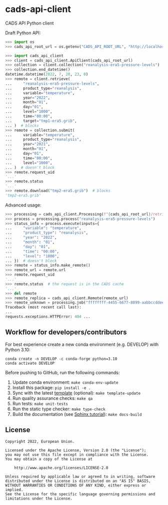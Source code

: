 # cads-api-client

CADS API Python client

Draft Python API:

```python
>>> import os
>>> cads_api_root_url = os.getenv("CADS_API_ROOT_URL", "http://localhost:8080/api")

>>> import cads_api_client
>>> client = cads_api_client.ApiClient(cads_api_root_url)
>>> collection = client.collection("reanalysis-era5-pressure-levels")
>>> collection.end_datetime()
datetime.datetime(2022, 7, 20, 23, 0)
>>> remote = client.retrieve(
...     "reanalysis-era5-pressure-levels",
...     product_type="reanalysis",
...     variable="temperature",
...     year="2022",
...     month="01",
...     day="01",
...     level="1000",
...     time="00:00",
...     target="tmp1-era5.grib",
... )  # blocks
>>> remote = collection.submit(
...     variable="temperature",
...     product_type="reanalysis",
...     year="2021",
...     month="01",
...     day="01",
...     time="00:00",
...     level="1000",
... )  # doesn't block
>>> remote.request_uid
'...'
>>> remote.status
'...'
>>> remote.download("tmp2-era5.grib")  # blocks
'tmp2-era5.grib'

```

Advanced usage:

```python
>>> processing = cads_api_client.Processing(f"{cads_api_root_url}/retrieve")
>>> process = processing.process("reanalysis-era5-pressure-levels")
>>> status_info = process.execute(inputs={
...     "variable": "temperature",
...     "product_type": "reanalysis",
...     "year": "2022",
...     "month": "01",
...     "day": "01",
...     "time": "00:00",
...     "level": "1000",
... })  # doesn't block
>>> remote = status_info.make_remote()
>>> remote_url = remote.url
>>> remote.request_uid
'...'
>>> remote.status  # the request is in the CADS cache
'...'
>>> del remote
>>> remote_replica = cads_api_client.Remote(remote_url)
>>> remote_unknown = processing.job("ffffffff-4455-6677-8899-aabbccddeeff").make_remote()
Traceback (most recent call last):
...
requests.exceptions.HTTPError: 404 ...

```

## Workflow for developers/contributors

For best experience create a new conda environment (e.g. DEVELOP) with Python 3.10:

```
conda create -n DEVELOP -c conda-forge python=3.10
conda activate DEVELOP
```

Before pushing to GitHub, run the following commands:

1. Update conda environment: `make conda-env-update`
1. Install this package: `pip install -e .`
1. Sync with the latest [template](https://github.com/ecmwf-projects/cookiecutter-conda-package) (optional): `make template-update`
1. Run quality assurance checks: `make qa`
1. Run tests: `make unit-tests`
1. Run the static type checker: `make type-check`
1. Build the documentation (see [Sphinx tutorial](https://www.sphinx-doc.org/en/master/tutorial/)): `make docs-build`

## License

```
Copyright 2022, European Union.

Licensed under the Apache License, Version 2.0 (the "License");
you may not use this file except in compliance with the License.
You may obtain a copy of the License at

    http://www.apache.org/licenses/LICENSE-2.0

Unless required by applicable law or agreed to in writing, software
distributed under the License is distributed on an "AS IS" BASIS,
WITHOUT WARRANTIES OR CONDITIONS OF ANY KIND, either express or implied.
See the License for the specific language governing permissions and
limitations under the License.
```
